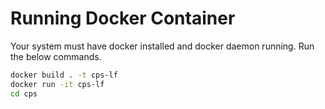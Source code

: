 # Running Docker Container

Your system must have docker installed and docker daemon running. Run the below commands.

```bash
docker build . -t cps-lf
docker run -it cps-lf
cd cps

```
